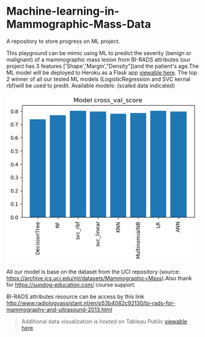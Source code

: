 # Machine-learning-in-Mammographic-Mass-Data

A repository to store progress on ML project.

This playground can be mimic using ML to predict the severity (benign or malignant) of a mammographic mass lesion from BI-RADS attributes (our project has 3 features ['Shape','Margin',"Density"])and the patient's age.The ML model will be deployed to Heroku as a Flask app [viewable here](). The top 2 winner of all our tested ML models (LogisticRegression and SVC kernal rbf)will be used  to predit.
Available models: (scaled data indicated)
<p align="center">
  <img src="https://github.com/vivianccpan/Machine-learning-in-Mammographic-Mass-Data/blob/master/all_ML_models_validation.png
      " alt="Process Diagram"/>
</p>


All our model is base on the dataset from the UCI repository (source: https://archive.ics.uci.edu/ml/datasets/Mammographic+Mass).Also thank for https://sundog-education.com/ course support.

BI-RADS attributes resource can be access by this link http://www.radiologyassistant.nl/en/p53b4082c92130/bi-rads-for-mammography-and-ultrasound-2013.html


> Additional data visualization is hosted on Tableau Public [viewable here](https://public.tableau.com/views/MammographicMassDataML_preview/Dashboard1?:embed=y&:display_count=yes&publish=yes).

